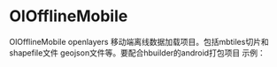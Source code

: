 # OlOfflineMobile
OlOfflineMobile
openlayers 移动端离线数据加载项目。包括mbtiles切片和shapefile文件 geojson文件等。要配合hbuilder的android打包项目
示例：
<template>
    <div id="map" ref="map" class="map"></div>
</template>

<script>
import 'ol/ol.css';
import { transform } from 'ol/proj'
import OlMap from 'ol/Map'
import OSM from 'ol/source/OSM'
import vectorSource from 'ol/source/Vector'
import TileLayer from 'ol/layer/Tile'
import VectorLayer from 'ol/layer/Vector'
import GeoJSON from 'ol/format/GeoJSON'
import View from 'ol/View';
import shpjs from 'shpjs';
import {gisqOlMobileProj,GisqOfflineShpLayer,GisqOfflineMbTilesLayer,gisqOlMobileStyle} from "gisq-ol-mobile-offline"
export default {
  	name: 'HelloWorld',
  	components: {
  		
  	},
  	data() {
  		return {
  
  		}
  	},
  	mounted() {
  		
  		var plusReady = function(callback) {
  			if (window.plus) {
  				alert(1);
  				callback();
  			} else {
  				document.addEventListener('plusready', callback);
  			}
  		};
  		plusReady(this.initMap) 
  		//this.initMap();
  	},
  	methods: {
  		initMap() {
  			var localMbTilesPath = "/sdcard/gisqmap/cr.mbtiles";
  			var localShpPath = "/sdcard/gisqmap/shp/xzc";
  			var gisqShpLayer=new GisqOfflineShpLayer({
  				path:localShpPath, 
  				featureName:"XZQ",
  				projection:gisqOlMobileProj.proj4528.proj,
  			});
  			var mblayers = new GisqOfflineMbTilesLayer({
  				path: localMbTilesPath,
  				projection: gisqOlMobileProj.proj3857.proj
  			});
			/* var source1 = new vectorSource({
			    	wrapX: false
			});
			shpjs("shp/xzc/XZQ").then(function(geojson){
					//do something with your geojson
				console.log(geojson);
				var obj={};
				
				obj.crs={
					"type": "name",
					"properties": {
						"name": "EPSG:4528",
					},
				};
				obj.type="FeatureCollection";
				obj.totalFeatures="unknown";
				obj.features=geojson.features;
				var features=(new GeoJSON({
					dataProjection:gisqOlMobileProj.proj4528.proj,
					featureProjection: gisqOlMobileProj.proj3857.proj,
				})).readFeatures(geojson)
				console.log(features);
				source1.addFeatures(features);
				
			});
			var style=new gisqOlMobileStyle().styleFunction
			console.log(style)
			var vectorShp = new VectorLayer({
				source: source1,
				projection: "EPSG:3857",
				style:style
			}); */
  			var map = new OlMap({
  				target: 'map', 
  				layers: [ /* new TileLayer({
					source: new OSM()
				}) */mblayers.getLayer(),gisqShpLayer.getLayer()],
  				view: new View({
  					center: transform([120, 30], 'EPSG:4326', 'EPSG:3857'),
  					zoom: 9,
  					minZoom: 1,
  					maxZoom: 15
  				})
  			});
  		}
  	}
  }
</script>

<!-- Add "scoped" attribute to limit CSS to this component only -->
<style >
.map {
		width: 100%;
		height: 100%;
	}
</style>
